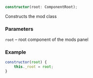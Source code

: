 ```ts
constructor(root: ComponentRoot);
```

Constructs the mod class

### Parameters

`root` &ndash; root component of the mods panel


### Example

```js
constructor(root) {
    this._root = root;
}
```

